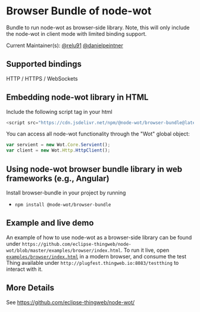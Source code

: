 # Browser Bundle of node-wot

Bundle to run node-wot as browser-side library. Note, this will only include the node-wot in client mode with limited binding support.

Current Maintainer(s): [@relu91](https://github.com/relu91) [@danielpeintner](https://github.com/danielpeintner)

## Supported bindings

HTTP / HTTPS / WebSockets

## Embedding node-wot library in HTML

Include the following script tag in your html

```js
<script src="https://cdn.jsdelivr.net/npm/@node-wot/browser-bundle@latest/dist/wot-bundle.min.js"></script>
```

You can access all node-wot functionality through the "Wot" global object:

```js
var servient = new Wot.Core.Servient();
var client = new Wot.Http.HttpClient();
```

## Using node-wot browser bundle library in web frameworks (e.g., Angular)

Install browser-bundle in your project by running

-   `npm install @node-wot/browser-bundle`

## Example and live demo

An example of how to use node-wot as a browser-side library can be found under `https://github.com/eclipse-thingweb/node-wot/blob/master/examples/browser/index.html`.
To run it live, open [`examples/browser/index.html`](http://plugfest.thingweb.io/webui/) in a modern browser,
and consume the test Thing available under `http://plugfest.thingweb.io:8083/testthing` to interact with it.

## More Details

See <https://github.com/eclipse-thingweb/node-wot/>
